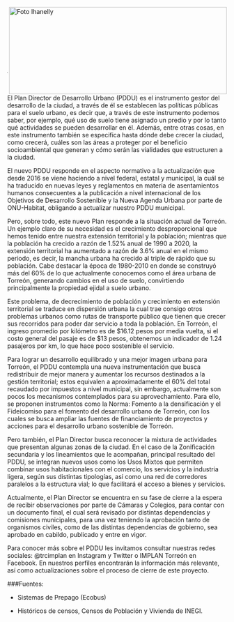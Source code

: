 

<p>
   <a title="ir a Otras Publicaciones" href="http://www.trcimplan.gob.mx/autores/ihanelly-hernandez-villa.html"><img class="img-responsive contenido-imagen" src="../imagenes/128/arq-ihanelly-hernandez-villa-top2.png" align="right" alt="Foto Ihanelly" width="500" height="200"></a>

</p>

</br></br></br></br></br></br></br></br>

---

El Plan Director de Desarrollo Urbano (PDDU) es el instrumento gestor del desarrollo de la ciudad, a través de él se establecen las políticas públicas para el suelo urbano, es decir que, a través de este instrumento podemos saber, por ejemplo, qué uso de suelo tiene asignado un predio y por lo tanto qué actividades se pueden desarrollar en él. Además, entre otras cosas, en este instrumento también se especifica hasta dónde debe crecer la ciudad, como crecerá, cuáles son las áreas a proteger por el beneficio socioambiental que generan y cómo serán las vialidades que estructuren a la ciudad.

El nuevo PDDU responde en el aspecto normativo a la actualización que desde 2016 se viene haciendo a nivel federal, estatal y municipal, la cuál se ha traducido en nuevas leyes y reglamentos en materia de asentamientos humanos consecuentes a la publicación a nivel internacional de los Objetivos de Desarrollo Sostenible y la Nueva Agenda Urbana por parte de ONU-Habitat, obligando a actualizar nuestro PDDU municipal.

Pero, sobre todo, este nuevo Plan responde a la situación actual de Torreón. Un ejemplo claro de su necesidad es el crecimiento desproporcional que hemos tenido entre nuestra extensión territorial y la población; mientras que la población ha crecido a razón de 1.52% anual de 1990 a 2020, la extensión territorial ha aumentado a razón de 3.6% anual en el mismo periodo, es decir, la mancha urbana ha crecido al triple de rápido que su población. Cabe destacar la época de 1980-2010 en donde se construyó más del 60% de lo que actualmente conocemos como el área urbana de Torreón, generando cambios en el uso de suelo, convirtiendo principalmente la propiedad ejidal a suelo urbano.

Este problema, de decrecimiento de población y crecimiento en extensión territorial se traduce en dispersión urbana la cual trae consigo otros problemas urbanos como rutas de transporte público que tienen que crecer sus recorridos para poder dar servicio a toda la población. En Torreón, el ingreso promedio por kilómetro es de $16.12 pesos por media vuelta, si el costo general del pasaje es de $13 pesos, obtenemos un indicador de 1.24 pasajeros por km, lo que hace poco sostenible el servicio.

Para lograr un desarrollo equilibrado y una mejor imagen urbana para Torreón, el PDDU contempla una nueva instrumentación que busca redistribuir de mejor manera y aumentar los recursos destinados a la gestión territorial; estos equivalen a aproximadamente el 60% del total recaudado por impuestos a nivel municipal, sin embargo, actualmente son pocos los mecanismos contemplados para su aprovechamiento. Para ello, se proponen instrumentos como la Norma: Fomento a la densificación y el Fideicomiso para el fomento del desarrollo urbano de Torreón, con los cuales se busca ampliar las fuentes de financiamiento de proyectos y acciones para el desarrollo urbano sostenible de Torreón.

Pero también, el Plan Director busca reconocer la mixtura de actividades que presentan algunas zonas de la ciudad. En el caso de la Zonificación secundaria y los lineamientos que le acompañan, principal resultado del PDDU, se integran nuevos usos como los Usos Mixtos que permiten combinar usos habitacionales con el comercio, los servicios y la industria ligera, según sus distintas tipologías, así como una red de corredores paralelos a la estructura vial; lo que facilitará el acceso a bienes y servicios.

Actualmente, el Plan Director se encuentra en su fase de cierre a la espera de recibir observaciones por parte de Cámaras y Colegios, para contar con un documento final, el cual será revisado por distintas dependencias y comisiones municipales, para una vez teniendo la aprobación tanto de organismos civiles, como de las distintas dependencias de gobierno, sea aprobado en cabildo, publicado y entre en vigor.

Para conocer más sobre el PDDU les invitamos consultar nuestras redes sociales: @trcimplan en Instagram y Twitter o IMPLAN Torreón en Facebook. En nuestros perfiles encontrarán la información más relevante, así como actualizaciones sobre el proceso de cierre de este proyecto.

###Fuentes:

- Sistemas de Prepago (Ecobus)

- Históricos de censos, Censos de Población y Vivienda de INEGI.
